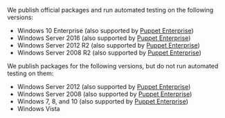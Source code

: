 We publish official packages and run automated testing on the following versions:

* Windows 10 Enterprise (also supported by [Puppet Enterprise][peinstall])
* Windows Server 2016 (also supported by [Puppet Enterprise][peinstall])
* Windows Server 2012 R2 (also supported by [Puppet Enterprise][peinstall])
* Windows Server 2008 R2 (also supported by [Puppet Enterprise][peinstall])

We publish packages for the following versions, but do not run automated testing on them:

* Windows Server 2012 (also supported by [Puppet Enterprise][peinstall])
* Windows Server 2008 (also supported by [Puppet Enterprise][peinstall])
* Windows 7, 8, and 10 (also supported by [Puppet Enterprise][peinstall])
* Windows Vista

[peinstall]: /pe/latest/install_windows.html
<!-- When updating these, check the current version of the PE system requirements and make sure they don't need a bump as well. -->